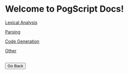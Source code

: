 # Welcome to PogScript Docs!

[Lexical Analysis](lexical/)

[Parsing]()

[Code Generation]()

[Other](other/)

<br/>

<form method="get" action="../">
	<button type="submit">Go Back</button>
</form>

